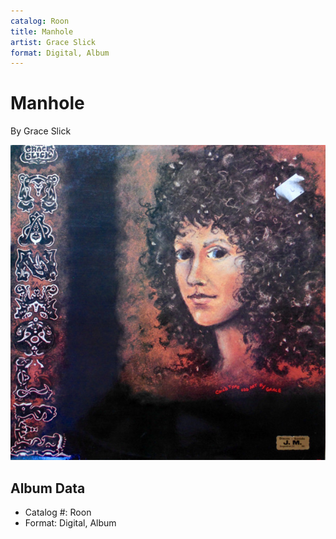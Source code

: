 ```yaml
---
catalog: Roon
title: Manhole
artist: Grace Slick
format: Digital, Album
---
```


# Manhole

By Grace Slick

![](../../assets/albumcovers/Grace_Slick-Manhole.png)

## Album Data

- Catalog #: Roon
- Format: Digital, Album

